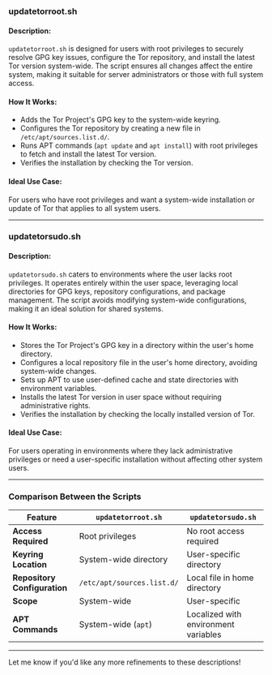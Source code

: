 
### **updatetorroot.sh**

#### **Description**:
`updatetorroot.sh` is designed for users with root privileges to securely resolve GPG key issues, configure the Tor repository, and install the latest Tor version system-wide. The script ensures all changes affect the entire system, making it suitable for server administrators or those with full system access.

#### **How It Works**:
- Adds the Tor Project's GPG key to the system-wide keyring.
- Configures the Tor repository by creating a new file in `/etc/apt/sources.list.d/`.
- Runs APT commands (`apt update` and `apt install`) with root privileges to fetch and install the latest Tor version.
- Verifies the installation by checking the Tor version.

#### **Ideal Use Case**:
For users who have root privileges and want a system-wide installation or update of Tor that applies to all system users.

---

### **updatetorsudo.sh**

#### **Description**:
`updatetorsudo.sh` caters to environments where the user lacks root privileges. It operates entirely within the user space, leveraging local directories for GPG keys, repository configurations, and package management. The script avoids modifying system-wide configurations, making it an ideal solution for shared systems.

#### **How It Works**:
- Stores the Tor Project's GPG key in a directory within the user's home directory.
- Configures a local repository file in the user's home directory, avoiding system-wide changes.
- Sets up APT to use user-defined cache and state directories with environment variables.
- Installs the latest Tor version in user space without requiring administrative rights.
- Verifies the installation by checking the locally installed version of Tor.

#### **Ideal Use Case**:
For users operating in environments where they lack administrative privileges or need a user-specific installation without affecting other system users.

---

### **Comparison Between the Scripts**

| Feature                     | `updatetorroot.sh`           | `updatetorsudo.sh`           |
|-----------------------------|------------------------------|------------------------------|
| **Access Required**          | Root privileges              | No root access required      |
| **Keyring Location**         | System-wide directory        | User-specific directory      |
| **Repository Configuration** | `/etc/apt/sources.list.d/`   | Local file in home directory |
| **Scope**                    | System-wide                 | User-specific                |
| **APT Commands**             | System-wide (`apt`)          | Localized with environment variables |

---

Let me know if you'd like any more refinements to these descriptions!
